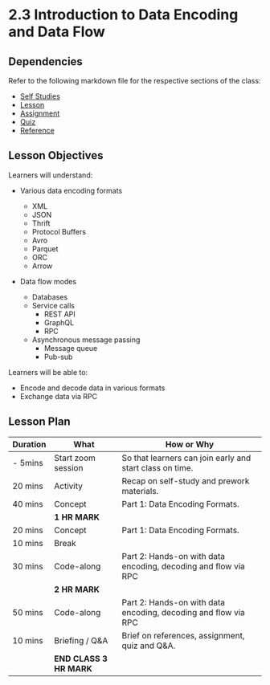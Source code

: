 # 2.3 Introduction to Data Encoding and Data Flow

## Dependencies

Refer to the following markdown file for the respective sections of the class:

- [Self Studies](./studies.md)
- [Lesson](./lesson.md)
- [Assignment](./assignment.md)
- [Quiz](./quiz.md)
- [Reference](./reference.md)

## Lesson Objectives

Learners will understand:

- Various data encoding formats

  - XML
  - JSON
  - Thrift
  - Protocol Buffers
  - Avro
  - Parquet
  - ORC
  - Arrow

- Data flow modes
  - Databases
  - Service calls
    - REST API
    - GraphQL
    - RPC
  - Asynchronous message passing
    - Message queue
    - Pub-sub

Learners will be able to:

- Encode and decode data in various formats
- Exchange data via RPC

## Lesson Plan

| Duration | What                    | How or Why                                                     |
| -------- | ----------------------- | -------------------------------------------------------------- |
| - 5mins  | Start zoom session      | So that learners can join early and start class on time.       |
| 20 mins  | Activity                | Recap on self-study and prework materials.                     |
| 40 mins  | Concept                 | Part 1: Data Encoding Formats.                                 |
|          | **1 HR MARK**           |
| 20 mins  | Concept                 | Part 1: Data Encoding Formats.                                 |
| 10 mins  | Break                   |                                                                |
| 30 mins  | Code-along              | Part 2: Hands-on with data encoding, decoding and flow via RPC |
|          | **2 HR MARK**           |
| 50 mins  | Code-along              | Part 2: Hands-on with data encoding, decoding and flow via RPC |
| 10 mins  | Briefing / Q&A          | Brief on references, assignment, quiz and Q&A.                 |
|          | **END CLASS 3 HR MARK** |
